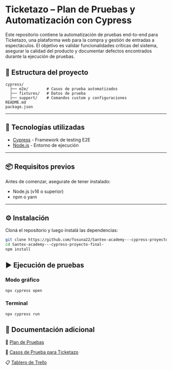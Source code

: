 # Ticketazo – Plan de Pruebas y Automatización con Cypress

Este repositorio contiene la automatización de pruebas end-to-end para Ticketazo, una plataforma web para la compra y gestión de entradas a espectáculos.
El objetivo es validar funcionalidades críticas del sistema, asegurar la calidad del producto y documentar defectos encontrados durante la ejecución de pruebas.

## 📂 Estructura del proyecto

```
cypress/
  ├── e2e/        # Casos de prueba automatizados
  ├── fixtures/   # Datos de prueba
  ├── support/    # Comandos custom y configuraciones
README.md
package.json
```

---

## 🚀 Tecnologías utilizadas

- [Cypress](https://www.cypress.io/) - Framework de testing E2E
- [Node.js](https://nodejs.org/) - Entorno de ejecución

---

## 📦 Requisitos previos

Antes de comenzar, asegurate de tener instalado:

- Node.js (v16 o superior)
- npm o yarn

---

## ⚙️ Instalación

Cloná el repositorio y luego instalá las dependencias:

```bash
git clone https://github.com/fosuna22/Santex-academy---cypress-proyecto-final-
cd Santex-academy---cypress-proyecto-final-
npm install
```

## ▶️ Ejecución de pruebas

### Modo gráfico

```
npx cypress open
```

### Terminal

```
npx cypress run
```

## 📑 Documentación adicional
📝 [Plan de Pruebas](https://docs.google.com/document/d/1UEesrkUArLfrnNrhw5rs6bjldseTzFEE/edit?usp=sharing&ouid=111005532130681934314&rtpof=true&sd=true)

🧪 [Casos de Prueba para Ticketazo](https://docs.google.com/spreadsheets/d/1UK9am9VE25f6hh1Z-v93wPdufwOZoaYXz2hn4mwpLW8/edit?usp=sharing)

📋 [Tablero de Trello](https://trello.com/b/eELH7luU/xacademy-qa-automation)
